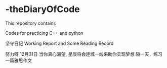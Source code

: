 # -theDiaryOfCode

This repository contains

Codes for practicing C++ and python

坚守日记 Working Report and Some Reading Record

努力呀 12月31日
当你真心渴望, 星辰将会连城一线来助你实现梦想
隔一天，练习一篇雅思作文
